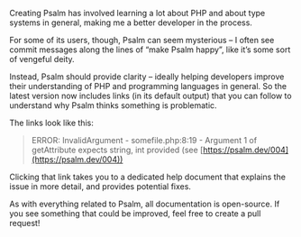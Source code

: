 <!--
  title: It’s time to explain some things
  date: 2020-03-23 07:10:00
  author: Matt Brown
  author_link: https://twitter.com/mattbrowndev
-->

Creating Psalm has involved learning a lot about PHP and about type systems in general, making me a better developer in the process.

For some of its users, though, Psalm can seem mysterious – I often see commit messages along the lines of “make Psalm happy”, like it’s some sort of vengeful deity.

Instead, Psalm should provide clarity – ideally helping developers improve their understanding of PHP and programming languages in general. So the latest version now includes links (in its default output) that you can follow to understand why Psalm thinks something is problematic.

The links look like this:

> ERROR: InvalidArgument - somefile.php:8:19 - Argument 1 of getAttribute expects string, int provided (see&nbsp;[https://psalm.dev/004](https://psalm.dev/004))

Clicking that link takes you to a dedicated help document that explains the issue in more detail, and provides potential fixes.

As with everything related to Psalm, all documentation is open-source. If you see something that could be improved, feel free to create a pull request!
